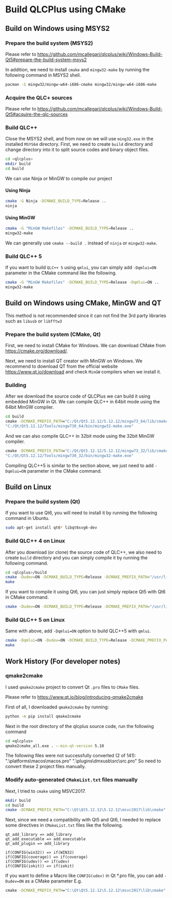 # Build QLCPlus using CMake

## Build on Windows using MSYS2
### Prepare the build system (MSYS2)
Please refer to https://github.com/mcallegari/qlcplus/wiki/Windows-Build-Qt5#prepare-the-build-system-msys2

In addition, we need to install `cmake` and `mingw32-make` by running the following command in MSYS2 shell.
```bash
pacman -S mingw32/mingw-w64-i686-cmake mingw32/mingw-w64-i686-make
```
### Acquire the QLC+ sources
Please refer to https://github.com/mcallegari/qlcplus/wiki/Windows-Build-Qt5#acquire-the-qlc-sources

### Build QLC++
Close the MSYS2 shell, and from now on we will use `ming32.exe` in the installed `MSYS64` directory.
First, we need to create `build` directory and change directory into it to split source codes and binary object files.
```bash
cd <qlcplus>
mkdir build
cd build
```
We can use Ninja or MinGW to compile our project
#### Using Ninja
```bash
cmake -G Ninja -DCMAKE_BUILD_TYPE=Release ..
ninja
```
#### Using MinGW
```bash
cmake -G "MinGW Makefiles" -DCMAKE_BUILD_TYPE=Release ..
mingw32-make
```
We can generally use `cmake --build .` instead of `ninja` or `mingw32-make`.

### Build QLC++ 5
If you want to build `QLC++ 5` using `qmlui`, you can simply add `-Dqmlui=ON` parameter in the CMake command like the following.
```bash
cmake -G "MinGW Makefiles" -DCMAKE_BUILD_TYPE=Release -Dqmlui=ON ..
mingw32-make
```

## Build on Windows using CMake, MinGW and QT
This method is not recommended since it can not find the 3rd party libraries such as `libusb` or `libfftw3`
### Prepare the build system (CMake, Qt)
First, we need to install CMake for Windows.
We can download CMake from https://cmake.org/download/.

Next, we need to install QT creator with MinGW on Windows.
We recommend to download QT from the official website https://www.qt.io/download and check `MinGW` compilers when we install it.
### Building
After we download the source code of QLCPlus we can build it using embedded MinGW in Qt.
We can compile QLC++ in 64bit mode using the 64bit MinGW compiler.
```cmd
cd build
cmake -DCMAKE_PREFIX_PATH="C:/Qt/Qt5.12.12/5.12.12/mingw73_64/lib/cmake" -G"MinGW Makefiles" -DCMAKE_BUILD_TYPE=Release -DCMAKE_CXX_COMPILER="C:/Qt/Qt5.12.12/Tools/mingw730_64/bin/g++.exe" -DCMAKE_C_COMPILER="C:/Qt/Qt5.12.12/Tools/mingw730_64/bin/gcc.exe" -DCMAKE_MAKE_PROGRAM="C:/Qt/Qt5.12.12/Tools/mingw730_64/bin/mingw32-make.exe" ..
"C:/Qt/Qt5.12.12/Tools/mingw730_64/bin/mingw32-make.exe"
```
And we can also compile QLC++ in 32bit mode using the 32bit MinGW compiler.
```cmd
cmake -DCMAKE_PREFIX_PATH="C:/Qt/Qt5.12.12/5.12.12/mingw73_32/lib/cmake" -G"MinGW Makefiles" -DCMAKE_BUILD_TYPE=Release -DCMAKE_CXX_COMPILER="C:/Qt/Qt5.12.12/Tools/mingw730_32/bin/c++.exe" -DCMAKE_C_COMPILER="C:/Qt/Qt5.12.12/Tools/mingw730_32/bin/gcc.exe" -DCMAKE_MAKE_PROGRAM="C:/Qt/Qt5.12.12/Tools/mingw730_32/bin/mingw32-make.exe" ..
"C:/Qt/Qt5.12.12/Tools/mingw730_32/bin/mingw32-make.exe"
```
Compiling QLC++5 is similar to the section above, we just need to add `-Dqmlui=ON` parameter in the CMake command.

## Build on Linux
### Prepare the build system (Qt)
If you want to use Qt6, you will need to install it by running the following command in Ubuntu.
```bash
sudo apt-get install qt6* libqt6svg6-dev
```
### Build QLC++ 4 on Linux
After you download (or clone) the source code of QLC++, we also need to create `build` directory and you can simply compile it by running the following command.
```bash
cd <qlcplus>/build
cmake -Dudev=ON -DCMAKE_BUILD_TYPE=Release -DCMAKE_PREFIX_PATH="/usr/lib/x86_64-linux-gnu/cmake/Qt5" ..
make
```
If you want to compile it using Qt6, you can just simply replace Qt5 with Qt6 in CMake command.
```bash
cmake -Dudev=ON -DCMAKE_BUILD_TYPE=Release -DCMAKE_PREFIX_PATH="/usr/lib/x86_64-linux-gnu/cmake/Qt6" ..
```
### Build QLC++ 5 on Linux 
Same with above, add `-Dqmlui=ON` option to build QLC++5 with `qmlui`.
```bash
cmake -Dqmlui=ON -Dudev=ON -DCMAKE_BUILD_TYPE=Release -DCMAKE_PREFIX_PATH="/usr/lib/x86_64-linux-gnu/cmake/Qt5" ..
make
```
## Work History (For developer notes)
### qmake2cmake
I used `qmake2cmake` project to convert Qt `.pro` files to `CMake` files.

Please refer to https://www.qt.io/blog/introducing-qmake2cmake

First of all, I downloaded `qmake2cmake` by running:
```cmd
python -m pip install qmake2cmake
```
Next in the root directory of the qlcplus source code, run the following command
```cmd
cd <qlcplus>
qmake2cmake_all.exe . --min-qt-version 5.10
```

The following files were not successfully converted (2 of 141):
    ".\platforms\macos\macos.pro"
    ".\plugins\dmxusb\src\src.pro"
So need to convert these 2 project files manually.
### Modify auto-generated `CMakeList.txt` files manually
Next, I tried to `cmake` using MSVC2017.
```bash
mkdir build
cd build
cmake -DCMAKE_PREFIX_PATH="C:\Qt\Qt5.12.12\5.12.12\msvc2017\lib\cmake" ..
```

Next, since we need a compatibility with Qt5 and Qt6, I needed to replace some directives in `CMakeList.txt` files like the following.

```text
qt_add_library => add_library
qt_add_executable => add_executable
qt_add_plugin => add_library

if(CONFIG(win32)) => if(WIN32)
if(CONFIG(coverage)) => if(coverage)
if(CONFIG(udev)) => if(udev)
if(CONFIG(iokit)) => if(iokit)
```

If you want to define a Macro like `CONFIG(udev)` in Qt *.pro file, you can add `-Dudev=ON` as a CMake parameter
E.g.
```cmd
cmake -DCMAKE_PREFIX_PATH="C:\Qt\Qt5.12.12\5.12.12\msvc2017\lib\cmake" -Dudev=ON ..
```